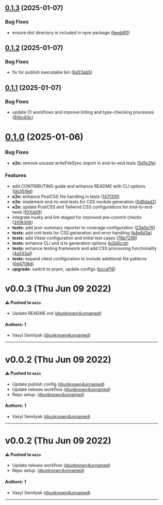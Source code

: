 ## [0.1.3](https://github.com/unknown4unnamed/pcssmdts/compare/v0.1.2...v0.1.3) (2025-01-07)


### Bug Fixes

* ensure dist directory is included in npm package ([feeddf0](https://github.com/unknown4unnamed/pcssmdts/commit/feeddf0f8a6934606f75678294149aecf1234793))

## [0.1.2](https://github.com/unknown4unnamed/pcssmdts/compare/v0.1.1...v0.1.2) (2025-01-07)


### Bug Fixes

* fix for publish executable bin ([6d23ab5](https://github.com/unknown4unnamed/pcssmdts/commit/6d23ab57fc1d2faa88cc2cc3837b8ca2c213b61c))

## [0.1.1](https://github.com/unknown4unnamed/pcssmdts/compare/v0.1.0...v0.1.1) (2025-01-07)


### Bug Fixes

* update CI workflows and improve linting and type-checking processes ([93bc83c](https://github.com/unknown4unnamed/pcssmdts/commit/93bc83cbe4a7d3bd77242c7d99c7c79b8d6eec66))

# [0.1.0](https://github.com/unknown4unnamed/pcssmdts/compare/v0.0.3...v0.1.0) (2025-01-06)


### Bug Fixes

* **e2e:** remove unused writeFileSync import in end-to-end tests ([5d1e2fe](https://github.com/unknown4unnamed/pcssmdts/commit/5d1e2fed57020894581ba328b8865ffc2ba2b4d9))


### Features

* add CONTRIBUTING guide and enhance README with CLI options ([0b3519d](https://github.com/unknown4unnamed/pcssmdts/commit/0b3519dc1c0bcc1c716fd22a7bebc805ca80971d))
* **e2e:** enhance PostCSS file handling in tests ([147f310](https://github.com/unknown4unnamed/pcssmdts/commit/147f3107c63e3323de23e6b9133d21b4cdd1e713))
* **e2e:** implement end-to-end tests for CSS module generation ([0d9dad2](https://github.com/unknown4unnamed/pcssmdts/commit/0d9dad25ae839d46ec7a872cee1db9eca9997e3a))
* **e2e:** update PostCSS and Tailwind CSS configurations for end-to-end tests ([f07cb0f](https://github.com/unknown4unnamed/pcssmdts/commit/f07cb0f9c44196bdf759672e9fe25f8ceeadbb28))
* integrate husky and lint-staged for improved pre-commit checks ([3106306](https://github.com/unknown4unnamed/pcssmdts/commit/3106306e315f11811b4c14e4ef0c4f39d07cb345))
* **tests:** add json-summary reporter to coverage configuration ([23a0e76](https://github.com/unknown4unnamed/pcssmdts/commit/23a0e7680e0797aeaeb7d864cefaed29bd22d49f))
* **tests:** add unit tests for CSS generation and error handling ([b4e6d3a](https://github.com/unknown4unnamed/pcssmdts/commit/b4e6d3a66f734b671fbcf2ecf236d09bea77b8a6))
* **tests:** add Vitest configuration and initial test cases ([76b7299](https://github.com/unknown4unnamed/pcssmdts/commit/76b7299bb5c2f8869f7c309609d8881574a683e3))
* **tests:** enhance CLI and d.ts generation options ([b2b6ccb](https://github.com/unknown4unnamed/pcssmdts/commit/b2b6ccb2a6e7106e935dc3dabb0e64c7fe8ee338))
* **tests:** enhance testing framework and add CSS processing functionality ([4a533a1](https://github.com/unknown4unnamed/pcssmdts/commit/4a533a1909142f647523e1d5180a9052c24dfaa4))
* **tests:** expand vitest configuration to include additional file patterns ([0d4708d](https://github.com/unknown4unnamed/pcssmdts/commit/0d4708df71cd616ef221981e93c5aaf0ba0efc69))
* **upgrade:** switch to pnpm, update configs ([bccaf16](https://github.com/unknown4unnamed/pcssmdts/commit/bccaf16a2b272d78217da4687fdd9c6ee6372e42))

# v0.0.3 (Thu Jun 09 2022)

#### ⚠️ Pushed to `main`

- Update README.md ([@unknown4unnamed](https://github.com/unknown4unnamed))

#### Authors: 1

- Vasyl Semilyak ([@unknown4unnamed](https://github.com/unknown4unnamed))

---

# v0.0.2 (Thu Jun 09 2022)

#### ⚠️ Pushed to `main`

- Update publish config ([@unknown4unnamed](https://github.com/unknown4unnamed))
- Update release workflow ([@unknown4unnamed](https://github.com/unknown4unnamed))
- Repo setup. ([@unknown4unnamed](https://github.com/unknown4unnamed))

#### Authors: 1

- Vasyl Semilyak ([@unknown4unnamed](https://github.com/unknown4unnamed))

---

# v0.0.2 (Thu Jun 09 2022)

#### ⚠️ Pushed to `main`

- Update release workflow ([@unknown4unnamed](https://github.com/unknown4unnamed))
- Repo setup. ([@unknown4unnamed](https://github.com/unknown4unnamed))

#### Authors: 1

- Vasyl Semilyak ([@unknown4unnamed](https://github.com/unknown4unnamed))

---
